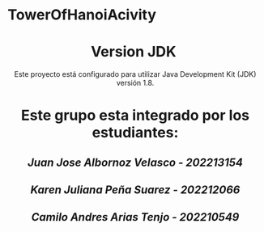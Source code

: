 # TowerOfHanoiAcivity
<h1 align="center"> Version JDK </h1>
<p align="center"> Este proyecto está configurado para utilizar Java Development Kit (JDK) versión 1.8. </p>
<h1 align="center"> Este grupo esta integrado por los estudiantes:</h1>
<h2 align="center"> <em>Juan Jose Albornoz Velasco - 202213154</em></h2>
<h2 align="center"> <em>Karen Juliana Peña Suarez - 202212066</em></h2>
<h2 align="center"> <em>Camilo Andres Arias Tenjo - 202210549</em> </h2>
